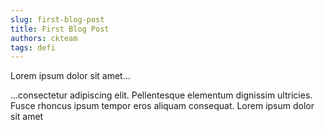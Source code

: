 ```yaml
---
slug: first-blog-post
title: First Blog Post
authors: ckteam
tags: defi
---
```


Lorem ipsum dolor sit amet...

<!-- truncate -->

...consectetur adipiscing elit. Pellentesque elementum dignissim ultricies. Fusce rhoncus ipsum tempor eros aliquam consequat. Lorem ipsum dolor sit amet
